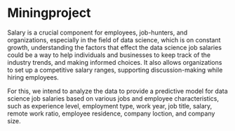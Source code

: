 # Miningproject
Salary is a crucial component for employees, job-hunters, and organizations, especially in the field of data science, which is on constant growth, understanding the factors that effect the data science job salaries could be a way to help individuals and businesses to keep track of the industry trends, and making informed choices. It also allows organizations to set up a competitive salary ranges, supporting discussion-making while hiring employees.

For this, we intend to analyze the data to provide a predictive model for data science job salaries based on various jobs and employee characteristics, such as experience level, employment type, work year, job title, salary, remote work ratio, employee residence, company loction, and company size.
